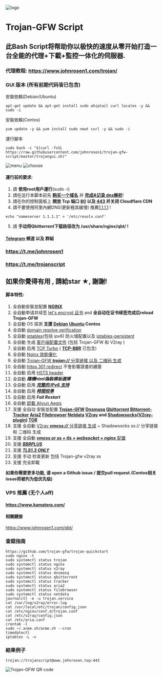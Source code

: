 ![logo](https://raw.githubusercontent.com/johnrosen1/trojan-gfw-script/master/logo.png)
# Trojan-GFW Script
## 此Bash Script将帮助你以极快的速度从零开始打造一台全能的代理+下載+監控一体化的伺服器.
### 代理教程: https://www.johnrosen1.com/trojan/

### GUI 版本 (所有前期代码皆已包含)
安裝依賴(Debian/Ubuntu)
```
apt-get update && apt-get install sudo whiptail curl locales -y && sudo -i
```
安裝依賴(Centos)
```
yum update -y && yum install sudo newt curl -y && sudo -i
```
運行腳本
```
sudo bash -c "$(curl -fsSL https://raw.githubusercontent.com/johnrosen1/trojan-gfw-script/master/trojangui.sh)"
```
![menu](https://raw.githubusercontent.com/johnrosen1/trojan-gfw-script/master/menu1.png)
![choose](https://raw.githubusercontent.com/johnrosen1/trojan-gfw-script/master/menu2.png)

#### 運行前的要求:
1. 請 **使用root用戶運行**(sudo -i)
2. 請在运行本脚本前先 **[购买一个域名](https://www.namesilo.com/?rid=685fb47qi)** 并 **[完成A记录 dns解析](https://dnschecker.org/)**!
3. 請在你的控制面板上 **開放 Tcp 端口 [80](https://www.speedguide.net/port.php?port=80) 以及 [443](https://www.speedguide.net/port.php?port=443) 并关闭 Cloudflare CDN**
4. 請不要使用阿里內網DNS(更新極其緩慢) 推薦[1.1.1.1](https://1.1.1.1/) !
```
echo "nameserver 1.1.1.1" > '/etc/resolv.conf'
```
5. 請 **手动将Qbittorrent下载路径改为 /usr/share/nginx/qbt/ !**

#### [Telegram](https://telegram.org/) 頻道 以及 群組

### https://t.me/johnrosen1

### https://t.me/trojanscript

## 如果你覺得有用 , 請給star ★, 謝謝!
#### 脚本特性:

1. 全自動安裝並配置 **[NGINX](https://www.nginx.com/)**
2. 全自動申请并续签 [let's encrypt 证书](https://letsencrypt.org/) and **全自动在证书续签完成后reload Trojan-GFW**
3. 全自動 OS 探測 **支援 [Debian](https://www.debian.org/) [Ubuntu](https://ubuntu.com/) Centos**
4. 全自動 [domain resolve verification](https://en.wikipedia.org/wiki/Nslookup)
5. 全自動 [iptables](https://en.wikipedia.org/wiki/Iptables)(包括 ipv6) 防火墙配置以及 [iptables-persistent](https://github.com/zertrin/iptables-persistent)
6. 全自動 生成 [客戶端配置文件](https://trojan-gfw.github.io/trojan/config) (包括 Trojan-GFW 和 V2ray )
7. 全自動 启用 [TCP Turbo](https://github.com/shadowsocks/shadowsocks/wiki/Optimizing-Shadowsocks) ( **[TCP-BBR](https://github.com/google/bbr)** 已包含)
8. 全自動 [Nginx 效能優化](https://www.johnrosen1.com/nginx1/)
9. 全自動 [Trojan-GFW ***trojan://***  分享链接 以及 二维码 生成](https://github.com/trojan-gfw/trojan-url)
10. 全自動 [https 301 redirect](https://en.wikipedia.org/wiki/HTTP_301) 不會影響證書的續簽
11. 全自動 启用 [HSTS header](https://securityheaders.com/)
12. 全自動 ***隨機html偽裝模板選擇***
13. 全自動 启用 [***完整的 IPv6 支持***](https://en.wikipedia.org/wiki/IPv6)
14. 全自動 启用 ***[時間校準](https://www.freedesktop.org/software/systemd/man/timedatectl.html)***
15. 全自動 启用 ***Fail Restart*** 
16. 全自動 [卸載 Aliyun Aegis](https://www.johnrosen1.com/ali-iso/)
17. 支援 全自动 安裝並配置 **[Trojan-GFW](https://github.com/trojan-gfw/trojan) [Dnsmasq](https://en.wikipedia.org/wiki/Dnsmasq) [Qbittorrent](https://www.qbittorrent.org/) [Bittorrent-Tracker](https://github.com/webtorrent/bittorrent-tracker) [Aria2](https://github.com/aria2/aria2) [Filebrowser](https://github.com/filebrowser/filebrowser) [Netdata](https://github.com/netdata/netdata) [V2ray](https://www.v2ray.com/index.html) and [Shadowsocks](https://shadowsocks.org/en/index.html)([V2ray-plugin](https://github.com/shadowsocks/v2ray-plugin)) [TOR](https://famicoman.com/2018/01/03/configuring-and-monitoring-a-tor-middle-relay/)**
18. 支援 全自動 [V2ray ***vmess://*** 分享链接 生成](https://github.com/boypt/vmess2json) + Shadowsocks ss:// 分享链接 和 二维码 生成
19. 支援 全自動 [***vmess or ss + tls + websocket + nginx*** 配置](https://guide.v2fly.org/advanced/wss_and_web.html)
20. 支援 ***[BBRPLUS](https://github.com/chiakge/Linux-NetSpeed)***
21. 支援 ***[TLS1.3 ONLY](https://wiki.openssl.org/index.php/TLS1.3)***
22. 支援 手动 检查更新 包括 Trojan-gfw v2ray ss
23. 支援 完全卸載

**如果你需要更多功能, 请 open a Github issue / 提交pull request.(Centos相关issue将被列为低优先级)**

### VPS 推薦 (无个人aff)

#### https://www.kamatera.com/

#### 相關鏈接

https://www.johnrosen1.com/qbt/

### 查錯指南

```
https://github.com/trojan-gfw/trojan-quickstart
sudo nginx -t
sudo systemctl status trojan
sudo systemctl status nginx
sudo systemctl status v2ray
sudo systemctl status dnsmasq
sudo systemctl status qbittorrent
sudo systemctl status tracker
sudo systemctl status aria2
sudo systemctl status filebrowser
sudo systemctl status netdata
journalctl -e -u trojan.service
cat /var/log/v2ray/error.log
cat /usr/local/etc/trojan/config.json
cat /etc/nginx/conf.d/trojan.conf
cat /etc/v2ray/config.json
cat /etc/aria.conf
crontab -l
sudo ~/.acme.sh/acme.sh --cron
timedatectl
iptables -L -v
```
### 結果例子
```
trojan://trojanscript@www.johnrosen.top:443
```
![Trojan-GFW QR code](https://raw.githubusercontent.com/johnrosen1/trojan-gfw-script/master/trojanscript.png)


